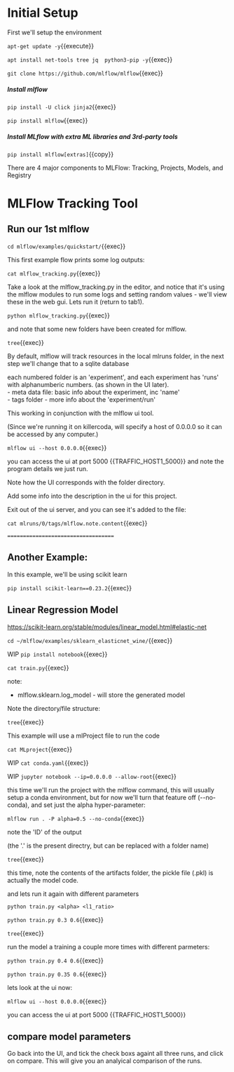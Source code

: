 
# Initial Setup

First we'll setup the environment

`apt-get update -y`{{execute}}


`apt install net-tools tree jq  python3-pip -y`{{exec}}

`git clone https://github.com/mlflow/mlflow`{{exec}}


##### Install mlflow

`pip install -U click jinja2`{{exec}} 

`pip install mlflow`{{exec}}

##### Install MLflow with extra ML libraries and 3rd-party tools

`pip install mlflow[extras]`{{copy}}

There are 4 major components to MLFlow: Tracking, Projects, Models, and Registry

# MLFlow Tracking Tool

## Run our 1st mlflow

`cd mlflow/examples/quickstart/`{{exec}}

This first example flow prints some log outputs:

`cat mlflow_tracking.py`{{exec}}

Take  a look at the mlflow_tracking.py in the editor, and notice that it's using the mlflow modules to run some logs and setting random values - we'll view these in the web gui. Lets run it (return to tab1).

`python mlflow_tracking.py`{{exec}}

and note that some new folders have been created for mlflow.

`tree`{{exec}}

By default, mlflow will track resources in the local mlruns folder, in the next step we'll change that to a sqlite database

each numbered folder is an 'experiment', and each experiment has 'runs' with alphanumberic numbers. (as shown in the UI later).      
     - meta data file: basic info about the experiment, inc 'name'   
     - tags folder - more info about the 'experiment/run'   
     
      

This working in conjunction with the mlflow ui tool.

(Since we're running it on killercoda, will specify a host of 0.0.0.0 so it can be accessed by any computer.)

`mlflow ui --host 0.0.0.0`{{exec}}

you can access the ui at port 5000 {{TRAFFIC_HOST1_5000}} and note the program details we just run.

Note how the UI corresponds with the folder directory.

Add some info into the description in the ui for this project.

Exit out of the ui server, and you can see it's added to the file:

`cat mlruns/0/tags/mlflow.note.content`{{exec}}






    ==================================
## Another Example:

In this example, we'll be using  scikit learn

`pip install scikit-learn==0.23.2`{{exec}}


## Linear Regression Model

https://scikit-learn.org/stable/modules/linear_model.html#elastic-net

`cd ~/mlflow/examples/sklearn_elasticnet_wine/`{{exec}}

WIP `pip install notebook`{{exec}}

`cat train.py`{{exec}}

note:   
   - mlflow.sklearn.log_model  - will store the generated model

Note the directory/file structure:

`tree`{{exec}}


This example will use a mlProject file to run the code

`cat MLproject`{{exec}}

WIP `cat conda.yaml`{{exec}}

WIP `jupyter notebook --ip=0.0.0.0 --allow-root`{{exec}}


this time we'll run the project with the mlflow command, this will usually setup a conda environment, but for now we'll turn that feature off (--no-conda), and set just the alpha hyper-parameter:

`mlflow run . -P alpha=0.5 --no-conda`{{exec}}

note the 'ID' of the output

(the '.' is the present directry, but can be replaced with a folder name)

`tree`{{exec}}

this time, note the contents of the artifacts folder, the pickle file (.pkl) is actually the model code.

and lets run it again with different parameters

`python train.py <alpha> <l1_ratio>`

`python train.py 0.3 0.6`{{exec}}

`tree`{{exec}}

run the model a training a couple more times with different parmeters:

`python train.py 0.4 0.6`{{exec}}

`python train.py 0.35 0.6`{{exec}}

lets look at the ui now:

`mlflow ui --host 0.0.0.0`{{exec}} 

you can access the ui at port 5000 {{TRAFFIC_HOST1_5000}} 


## compare model parameters

Go back into the UI, and tick the check boxs againt all three runs, and click on compare. This will give you an analyical comparison of the runs.


